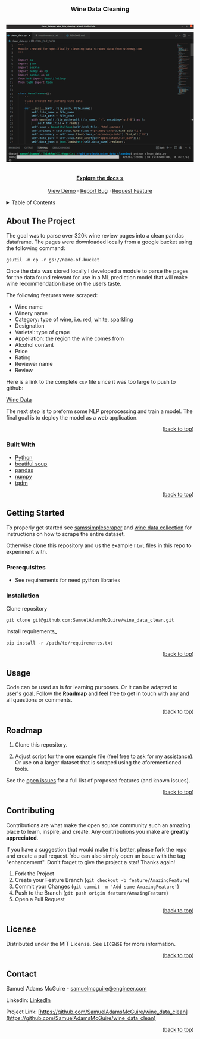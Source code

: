 <div id="top"></div>

<h3 align="center">Wine Data Cleaning</h3>

<br />
<div align="center">
  <a href="https://github.com/SamuelAdamsMcGuire/wine_data_clean">
    <img src="images/clean_data.png" alt="Logo">
  </a>


  <p align="center">
    <br />
    <a href="https://github.com/SamuelAdamsMcGuire/wine_data_clean"><strong>Explore the docs »</strong></a>
    <br />
    <br />
    <a href="https://github.com/SamuelAdamsMcGuire/wine_data_clean">View Demo</a>
    ·
    <a href="https://github.com/SamuelAdamsMcGuire/wine_data_clean/issues">Report Bug</a>
    ·
    <a href="https://github.com/SamuelAdamsMcGuire/wine_data_clean/issues">Request Feature</a>
  </p>
</div>


<!-- TABLE OF CONTENTS -->
<details>
  <summary>Table of Contents</summary>
  <ol>
    <li>
      <a href="#about-the-project">About The Project</a>
      <ul>
        <li><a href="#built-with">Built With</a></li>
      </ul>
    </li>
    <li>
      <a href="#getting-started">Getting Started</a>
      <ul>
        <li><a href="#prerequisites">Prerequisites</a></li>
        <li><a href="#installation">Installation</a></li>
      </ul>
    </li>
    <li><a href="#usage">Usage</a></li>
    <li><a href="#roadmap">Roadmap</a></li>
    <li><a href="#contributing">Contributing</a></li>
    <li><a href="#license">License</a></li>
    <li><a href="#contact">Contact</a></li>
  </ol>
</details>


<!-- ABOUT THE PROJECT -->
## About The Project

The goal was to parse over 320k wine review pages into a clean pandas dataframe. The pages were downloaded locally from a google bucket using the following command:
```
gsutil -m cp -r gs://name-of-bucket
```

Once the data was stored locally I developed a module to parse the pages for the data found relevant for use in a ML prediction model that will make wine recommendation base on the users taste.  

The following features were scraped:

- Wine name
- Winery name
- Category: type of wine, i.e. red, white, sparkling
- Designation
- Varietal: type of grape
- Appellation: the region the wine comes from
- Alcohol content
- Price
- Rating
- Reviewer name
- Review

Here is a link to the complete `csv` file since it was too large to push to github:

[Wine Data](https://www.kaggle.com/samuelmcguire/wine-reviews-data)

The next step is to preform some NLP preprocessing and train a model. The final goal is to deploy the model as a web application.

<p align="right">(<a href="#top">back to top</a>)</p>


### Built With

* [Python](https://www.python.org/)
* [beatiful soup](https://www.crummy.com/software/BeautifulSoup/bs4/doc/)
* [pandas](https://pandas.pydata.org/)
* [numpy](https://numpy.org)
* [tqdm](https://tqdm.github.io/)

<p align="right">(<a href="#top">back to top</a>)</p>



<!-- GETTING STARTED -->
## Getting Started

To properly get started see [samssimplescraper](https://github.com/SamuelAdamsMcGuire/simplescraper) and [wine data collection](https://github.com/SamuelAdamsMcGuire/wine_data_collection) for instructions on how to scrape the entire dataset. 

Otherwise clone this repository and us the example `html` files in this repo to experiment with. 

### Prerequisites

- See requirements for need python libraries

### Installation

Clone repository
  ```shell
  git clone git@github.com:SamuelAdamsMcGuire/wine_data_clean.git
  ```

Install requirements_
```shell
pip install -r /path/to/requirements.txt
``` 

                
<p align="right">(<a href="#top">back to top</a>)</p>


<!-- USAGE EXAMPLES -->
## Usage

Code can be used as is for learning purposes. Or it can be adapted to user's goal. Follow the **Roadmap** and feel free to get in touch with any and all questions or comments. 

<p align="right">(<a href="#top">back to top</a>)</p>


<!-- ROADMAP -->
## Roadmap

1. Clone this repository.

2. Adjust script for the one example file (feel free to ask for my assistance). Or use on a larger dataset that is scraped using the aforementioned tools.


See the [open issues](https://github.com/SamuelAdamsMcGuire/wine_data_clean/issues) for a full list of proposed features (and known issues).

<p align="right">(<a href="#top">back to top</a>)</p>

<!-- CONTRIBUTING -->
## Contributing

Contributions are what make the open source community such an amazing place to learn, inspire, and create. Any contributions you make are **greatly appreciated**.

If you have a suggestion that would make this better, please fork the repo and create a pull request. You can also simply open an issue with the tag "enhancement".
Don't forget to give the project a star! Thanks again!

1. Fork the Project
2. Create your Feature Branch (`git checkout -b feature/AmazingFeature`)
3. Commit your Changes (`git commit -m 'Add some AmazingFeature'`)
4. Push to the Branch (`git push origin feature/AmazingFeature`)
5. Open a Pull Request

<p align="right">(<a href="#top">back to top</a>)</p>


<!-- LICENSE -->
## License

Distributed under the MIT License. See `LICENSE` for more information.

<p align="right">(<a href="#top">back to top</a>)</p>


<!-- CONTACT -->
## Contact

Samuel Adams McGuire - samuelmcguire@engineer.com

Linkedin: [LinkedIn](https://www.linkedin.com/in/samuel-mcguire/)

Project Link: [https://github.com/SamuelAdamsMcGuire/wine_data_clean](https://github.com/SamuelAdamsMcGuire/wine_data_clean)

<p align="right">(<a href="#top">back to top</a>)</p>
